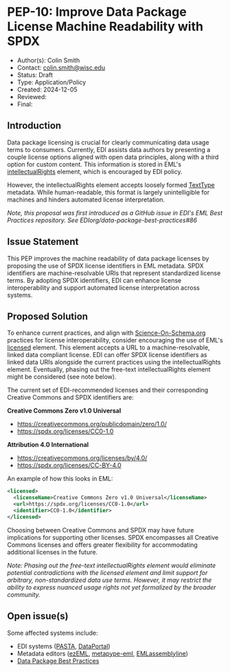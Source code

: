 # PEP-10: Improve Data Package License Machine Readability with SPDX

- Author(s): Colin Smith
- Contact: colin.smith@wisc.edu
- Status: Draft
- Type: Application/Policy
- Created: 2024-12-05
- Reviewed:
- Final:


## Introduction

Data package licensing is crucial for clearly communicating data usage terms to consumers. Currently, EDI assists data authors by presenting a couple license options aligned with open data principles, along with a third option for custom content. This information is stored in EML's [intellectualRights](https://eml.ecoinformatics.org/schema/eml-resource_xsd#ResourceGroup_intellectualRights) element, which is encouraged by EDI policy.

However, the intellectualRights element accepts loosely formed [TextType](https://eml.ecoinformatics.org/schema/eml-text_xsd.html#TextType) metadata. While human-readable, this format is largely unintelligible for machines and hinders automated license interpretation.

_Note, this proposal was first introduced as a GitHub issue in EDI's EML Best Practices repository. See EDIorg/data-package-best-practices#86_

## Issue Statement

This PEP improves the machine readability of data package licenses by proposing the use of SPDX license identifiers in EML metadata. SPDX identifiers are machine-resolvable URIs that represent standardized license terms. By adopting SPDX identifiers, EDI can enhance license interoperability and support automated license interpretation across systems.

## Proposed Solution

To enhance current practices, and align with [Science-On-Schema.org](https://github.com/ESIPFed/science-on-schema.org/blob/master/guides/Dataset.md#license) practices for license interoperability, consider encouraging the use of EML's [licensed](https://eml.ecoinformatics.org/schema/eml-resource_xsd#ResourceGroup_licensed) element. This element accepts a URL to a machine-resolvable, linked data compliant license. EDI can offer SPDX license identifiers as linked data URIs alongside the current practices using the intellectualRights element. Eventually, phasing out the free-text intellectualRights element might be considered (see note below).

The current set of EDI-recommended licenses and their corresponding Creative Commons and SPDX identifiers are:

__Creative Commons Zero v1.0 Universal__
- https://creativecommons.org/publicdomain/zero/1.0/
- https://spdx.org/licenses/CC0-1.0

__Attribution 4.0 International__
- https://creativecommons.org/licenses/by/4.0/
- https://spdx.org/licenses/CC-BY-4.0

An example of how this looks in EML:

```xml
<licensed>
  <licenseName>Creative Commons Zero v1.0 Universal</licenseName>
  <url>https://spdx.org/licenses/CC0-1.0</url>
  <identifier>CC0-1.0</identifier>
</licensed>
```

Choosing between Creative Commons and SPDX may have future implications for supporting other licenses. SPDX encompasses all Creative Commons licenses and offers greater flexibility for accommodating additional licenses in the future.

_Note: Phasing out the free-text intellectualRights element would eliminate potential contradictions with the licensed element and limit support for arbitrary, non-standardized data use terms. However, it may restrict the ability to express nuanced usage rights not yet formalized by the broader community._

## Open issue(s)

Some affected systems include:
- EDI systems ([PASTA](https://github.com/PASTAplus/PASTA), [DataPortal](https://github.com/PASTAplus/DataPortal))
- Metadata editors ([ezEML](https://github.com/PASTAplus/ezEML), [metapype-eml](https://github.com/PASTAplus/metapype-eml), [EMLassemblyline](https://github.com/EDIorg/EMLassemblyline))
- [Data Package Best Practices](https://github.com/EDIorg/data-package-best-practices)